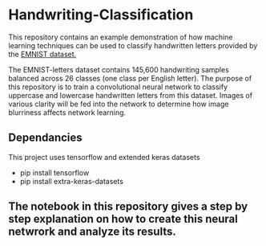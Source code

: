 # Handwriting-Classification
This repository contains an example demonstration of how machine learning techniques can be used to classify handwritten letters provided by the [EMNIST dataset.](https://arxiv.org/abs/1702.05373)

The EMNIST-letters dataset contains 145,600 handwriting samples balanced across 26 classes (one class per English letter). The purpose of this repository is to train a convolutional neural network to classify uppercase and lowercase handwritten letters from this dataset. Images of various clarity will be fed into the network to determine how image blurriness affects network learning. 
 

## Dependancies
This project uses tensorflow and extended keras datasets
* pip install tensorflow
* pip install extra-keras-datasets

## The notebook in this repository gives a step by step explanation on how to create this neural netwrork and analyze its results. 








